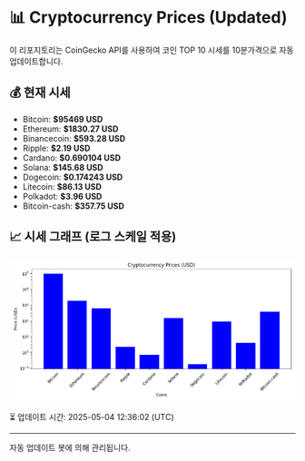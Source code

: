 
# 📊 Cryptocurrency Prices (Updated)

이 리포지토리는 CoinGecko API를 사용하여 코인 TOP 10 시세를 10분가격으로 자동 업데이트합니다.

## 💰 현재 시세
- Bitcoin: **$95469 USD**
- Ethereum: **$1830.27 USD**
- Binancecoin: **$593.28 USD**
- Ripple: **$2.19 USD**
- Cardano: **$0.690104 USD**
- Solana: **$145.68 USD**
- Dogecoin: **$0.174243 USD**
- Litecoin: **$86.13 USD**
- Polkadot: **$3.96 USD**
- Bitcoin-cash: **$357.75 USD**

## 📈 시세 그래프 (로그 스케일 적용)
![Crypto Prices](crypto_prices.png)

⏳ 업데이트 시간: 2025-05-04 12:36:02 (UTC)

---
자동 업데이트 봇에 의해 관리됩니다.
